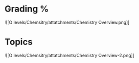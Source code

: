 #  Grading %
![[O levels/Chemsitry/attatchments/Chemistry Overview.png]]

# Topics 
![[O levels/Chemsitry/attatchments/Chemistry Overview-2.png]]